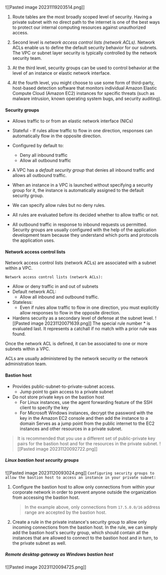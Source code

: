 ![[Pasted image 20231119203514.png]]
1. Route tables are the most broadly scoped level of security. Having a private subnet with no direct path to the internet is one of the best ways to protect our internal computing resources against unauthorized access.

2. Second level is *network access control lists (network ACLs)*. Network ACLs enable us to define the default security behavior for our subnets. The VPC or subnet layer security is typically controlled by the network security team. 

3. At the third level, security groups can be used to control behavior at the level of an instance or elastic network interface.

4. At the fourth level, you might choose to use some form of third-party, host-based detection software that monitors individual Amazon Elastic Compute Cloud (Amazon EC2) instances for specific threats (such as malware intrusion, known operating system bugs, and security auditing).

#### Security groups
- Allows traffic to or from an elastic network interface (NICs)
- Stateful - If rules allow traffic to flow in one direction, responses can automatically flow in the opposite direction.
- Configured by default to:
	- Deny all inbound traffic
	- Allow all outbound traffic

- A VPC has a *default security group* that denies all inbound traffic and allows all outbound traffic.
- When an instance in a VPC is launched without specifying a security group for it, the instance is automatically assigned to the default security group.
- We can specify allow rules but no deny rules.
- All rules are evaluated before its decided whether to allow traffic or not.
- All outbound traffic in response to inbound requests us permitted.
Security groups are usually configured with the help of the application development team because they understand which ports and protocols the application uses.

#### Network access control lists
Network access control lists (network ACLs) are associated with a subnet within a VPC.

`Network access control lists (network ACLs):`
- Allow or deny traffic in and out of subnets
- Default network ACL:
	- Allow all inbound and outbound traffic.
- Stateless:
	- Even if rules allow traffic to flow in one direction, you must explicitly allow responses to flow in the opposite direction.
- Hardens security as a secondary level of defense at the subnet level.
![[Pasted image 20231120071639.png]]
The special rule number \* is evaluated last. It represents a catchall if no match with a prior rule was found.

Once the network ACL is defined, it can be associated to one or more subnets within a VPC.

ACLs are usually administered by the network security or the network administration team.


#### Bastion host
- Provides public-subnet-to-private-subnet access.
	- Jump point to gain access to a private subnet
- Do not store private keys on the bastion host
	- For Linux instances, use the agent forwarding feature of the SSH client to specify the key
	- For Microsoft Windows instances, decrypt the password with the key in the Amazon EC2 console and then add the instance to a domain
Serves as a jump point from the public internet to the EC2 instances and other resources in a private subnet. 

> It is recommended that you use a different set of public-private key pairs for the bastion host and for the resources in the private subnet.
![[Pasted image 20231120092722.png]]


##### Linux bastion host security groups
![[Pasted image 20231120093024.png]]
`Configuring security groups to allow the bastion host to access an instance in your private subnet:`
1. Configure the bastion host to allow only connections from within your corporate network in order to prevent anyone outside the organization from accessing the bastion host.
   > In the example above, only connections from `17.5.0.0/16` address range are accepted by the bastion host. 
   
2. Create a rule in the private instance's security group to allow only incoming connections from the bastion host. In the rule, we can simply add the bastion host's security group, which should contain all the instances that are allowed to connect to the bastion host and in turn, to the private subnet as well.
   
##### Remote desktop gateway as Windows bastion host
![[Pasted image 20231120094725.png]]
